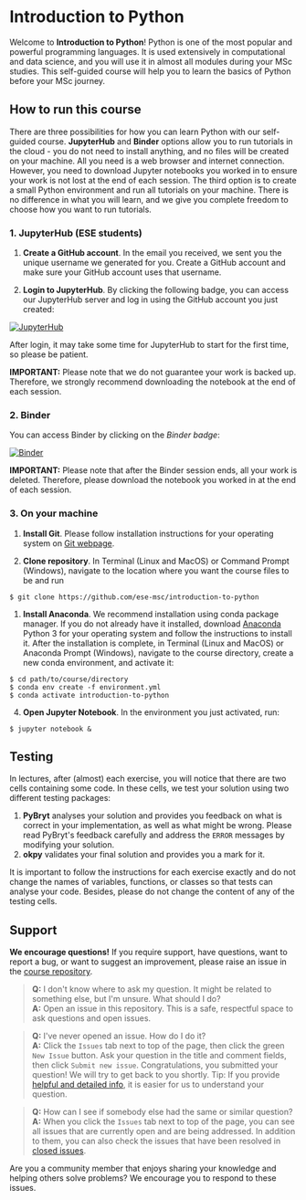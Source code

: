 # Introduction to Python

Welcome to **Introduction to Python**! Python is one of the most popular and powerful programming languages. It is used extensively in computational and data science, and you will use it in almost all modules during your MSc studies. This self-guided course will help you to learn the basics of Python before your MSc journey.

## How to run this course

There are three possibilities for how you can learn Python with our self-guided course. **JupyterHub** and **Binder** options allow you to run tutorials in the cloud - you do not need to install anything, and no files will be created on your machine. All you need is a web browser and internet connection. However, you need to download Jupyter notebooks you worked in to ensure your work is not lost at the end of each session. The third option is to create a small Python environment and run all tutorials on your machine. There is no difference in what you will learn, and we give you complete freedom to choose how you want to run tutorials.

### 1. JupyterHub (ESE students)

1. **Create a GitHub account**. In the email you received, we sent you the unique username we generated for you. Create a GitHub account and make sure your GitHub account uses that username.

2. **Login to JupyterHub**. By clicking the following badge, you can access our JupyterHub server and log in using the GitHub account you just created:

[![JupyterHub](https://img.shields.io/badge/JupyterHub-ese--msc-orange)](https://jhub.ese.ic.ac.uk/presessional/hub/user-redirect/git-pull?repo=https%3A%2F%2Fgithub.com%2Fese-msc%2Fintroduction-to-python&urlpath=lab%2Ftree%2Fintroduction-to-python%2F&branch=main)

After login, it may take some time for JupyterHub to start for the first time, so please be patient.

**IMPORTANT:** Please note that we do not guarantee your work is backed up. Therefore, we strongly recommend downloading the notebook at the end of each session.

### 2. Binder

You can access Binder by clicking on the *Binder badge*:

[![Binder](https://mybinder.org/badge_logo.svg)](https://mybinder.org/v2/gh/ese-msc/introduction-to-python/HEAD?filepath=index.ipynb)

**IMPORTANT:** Please note that after the Binder session ends, all your work is deleted. Therefore, please download the notebook you worked in at the end of each session.

### 3. On your machine

1. **Install Git**. Please follow installation instructions for your operating system on [Git webpage](https://git-scm.com/).

2. **Clone repository**. In Terminal (Linux and MacOS) or Command Prompt (Windows), navigate to the location where you want the course files to be and run
```
$ git clone https://github.com/ese-msc/introduction-to-python
```    
1. **Install Anaconda**. We recommend installation using conda package manager. If you do not already have it installed, download [Anaconda](https://www.anaconda.com/products/individual) Python 3 for your operating system and follow the instructions to install it. After the installation is complete, in Terminal (Linux and MacOS) or Anaconda Prompt (Windows), navigate to the course directory, create a new conda environment, and activate it:
```
$ cd path/to/course/directory
$ conda env create -f environment.yml
$ conda activate introduction-to-python
``` 
    
4. **Open Jupyter Notebook**. In the environment you just activated, run:
```
$ jupyter notebook &
```

## Testing

In lectures, after (almost) each exercise, you will notice that there are two cells containing some code. In these cells, we test your solution using two different testing packages:

1. **PyBryt** analyses your solution and provides you feedback on what is correct in your implementation, as well as what might be wrong. Please read PyBryt's feedback carefully and address the `ERROR` messages by modifying your solution.
2. **okpy** validates your final solution and provides you a mark for it.

It is important to follow the instructions for each exercise exactly and do not change the names of variables, functions, or classes so that tests can analyse your code. Besides, please do not change the content of any of the testing cells.

## Support

**We encourage questions!** If you require support, have questions, want to report a bug, or want to suggest an improvement, please raise an issue in the [course repository](https://github.com/ese-msc/introduction-to-python).

> **Q:** I don't know where to ask my question. It might be related to something else, but I'm unsure. What should I do?  
> **A:** Open an issue in this repository. This is a safe, respectful space to ask questions and open issues.

> **Q:** I've never opened an issue. How do I do it?  
> **A:** Click the `Issues` tab next to top of the page, then click the green `New Issue` button. Ask your question in the title and comment fields, then click  `Submit new issue`. Congratulations, you submitted your question! We will try to get back to you shortly. Tip: If you provide [helpful and detailed info](https://fangohr.github.io/computing/smartquestion.html), it is easier for us to understand your question.

> **Q:** How can I see if somebody else had the same or similar question?  
> **A:** When you click the `Issues` tab next to top of the page, you can see all issues that are currently open and are being addressed. In addition to them, you can also check the issues that have been resolved in [closed issues](https://github.com/ese-msc/introduction-to-python/issues?q=is%3Aissue+is%3Aclosed).

Are you a community member that enjoys sharing your knowledge and helping others solve problems? We encourage you to respond to these issues.
